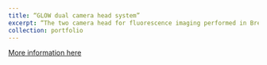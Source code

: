 ```yaml
---
title: “GLOW dual camera head system”
excerpt: “The two camera head for fluorescence imaging performed in Breast Conserving Surgery for tumour resection guidance<br/><img src='/images/IMG_1913.JPG'>"
collection: portfolio
---
```


[More information here](https://wwwf.imperial.ac.uk/blog/ighi/2019/12/18/5-innovative-pieces-of-healthcare-tech-we-learned-about-this-christmas/)
